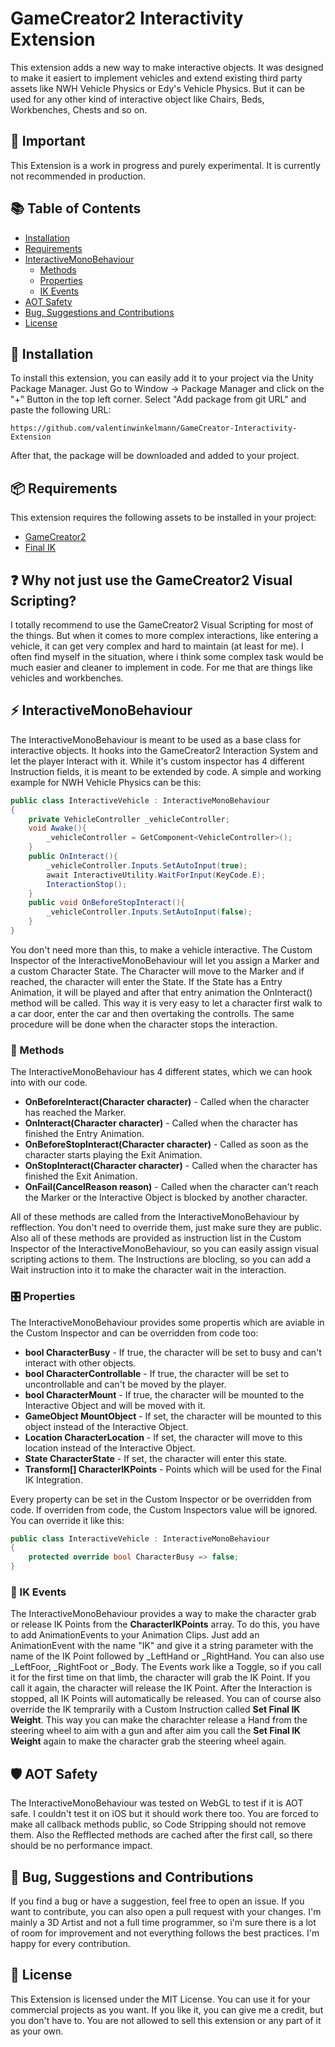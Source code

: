 # GameCreator2 Interactivity Extension
This extension adds a new way to make interactive objects. It was designed to make it easiert to implement vehicles and extend existing third party assets like NWH Vehicle Physics or Edy's Vehicle Physics. But it can be used for any other kind of interactive object like Chairs, Beds, Workbenches, Chests and so on.

## 🚨 Important
This Extension is a work in progress and purely experimental. It is currently not recommended in production.

## 📚 Table of Contents
- [Installation](#-installation)
- [Requirements](#-requirements)
- [InteractiveMonoBehaviour](#-interactivemonobehaviour)
  - [Methods](#-methods)
  - [Properties](#-properties)
  - [IK Events](#-ik-events)
- [AOT Safety](#-aot-safety)
- [Bug, Suggestions and Contributions](#-bug-suggestions-and-contributions)
- [License](#-license)

## 💾 Installation
To install this extension, you can easily add it to your project via the Unity Package Manager. Just Go to Window -> Package Manager and click on the "+" Button in the top left corner. Select "Add package from git URL" and paste the following URL:
```
https://github.com/valentinwinkelmann/GameCreator-Interactivity-Extension
```
After that, the package will be downloaded and added to your project.

## 📦 Requirements
This extension requires the following assets to be installed in your project:
- [GameCreator2](https://assetstore.unity.com/packages/tools/game-toolkits/game-creator-2-203069)
- [Final IK](https://assetstore.unity.com/packages/tools/animation/final-ik-14290)

## ❓ Why not just use the GameCreator2 Visual Scripting?
I totally recommend to use the GameCreator2 Visual Scripting for most of the things. But when it comes to more complex interactions, like entering a vehicle, it can get very complex and hard to maintain (at least for me). I often find myself in the situation, where i think some complex task would be much easier and cleaner to implement in code. For me that are things like vehicles and workbenches.

## ⚡ InteractiveMonoBehaviour
The InteractiveMonoBehaviour is meant to be used as a base class for interactive objects. It hooks into the GameCreator2 Interaction System and let the player Interact with it. While it's custom inspector has 4 different Instruction fields, it is meant to be extended by code. A simple and working example for NWH Vehicle Physics can be this:
```csharp
public class InteractiveVehicle : InteractiveMonoBehaviour
{
    private VehicleController _vehicleController;
    void Awake(){
        _vehicleController = GetComponent<VehicleController>();
    }
    public OnInteract(){
        _vehicleController.Inputs.SetAutoInput(true);
        await InteractiveUtility.WaitForInput(KeyCode.E);
        InteractionStop();
    }
    public void OnBeforeStopInteract(){
        _vehicleController.Inputs.SetAutoInput(false);
    }
}
```
You don't need more than this, to make a vehicle interactive. The Custom Inspector of the InteractiveMonoBehaviour will let you assign a Marker and a custom Character State. The Character will move to the Marker and if reached, the character will enter the State. If the State has a Entry Animation, it will be played and after that entry animation the OnInteract() method will be called. This way it is very easy to let a character first walk to a car door, enter the car and then overtaking the controlls. The same procedure will be done when the character stops the interaction.
### 🔌 Methods
The InteractiveMonoBehaviour has 4 different states, which we can hook into with our code.
- **OnBeforeInteract(Character character)** - Called when the character has reached the Marker.
- **OnInteract(Character character)** - Called when the character has finished the Entry Animation.
- **OnBeforeStopInteract(Character character)** - Called as soon as the character starts playing the Exit Animation.
- **OnStopInteract(Character character)** - Called when the character has finished the Exit Animation.
- **OnFail(CancelReason reason)** - Called when the character can't reach the Marker or the Interactive Object is blocked by another character.

All of these methods are called from the InteractiveMonoBehaviour by refflection. You don't need to override them, just make sure they are public. Also all of these methods are provided as instruction list in the Custom Inspector of the InteractiveMonoBehaviour, so you can easily assign visual scripting actions to them. The Instructions are blocling, so you can add a Wait instruction into it to make the character wait in the interaction.

### 🎛️ Properties
The InteractiveMonoBehaviour provides some propertis which are aviable in the Custom Inspector and can be overridden from code too:
- **bool CharacterBusy** - If true, the character will be set to busy and can't interact with other objects.
- **bool CharacterControllable** - If true, the character will be set to uncontrollable and can't be moved by the player.
- **bool CharacterMount** - If true, the character will be mounted to the Interactive Object and will be moved with it.
- **GameObject MountObject** - If set, the character will be mounted to this object instead of the Interactive Object.
- **Location CharacterLocation** - If set, the character will move to this location instead of the Interactive Object.
- **State CharacterState** - If set, the character will enter this state.
- **Transform[] CharacterIKPoints** - Points which will be used for the Final IK Integration.

Every property can be set in the Custom Inspector or be overridden from code. If overriden from code, the Custom Inspectors value will be ignored. You can override it like this:
```csharp
public class InteractiveVehicle : InteractiveMonoBehaviour
{
    protected override bool CharacterBusy => false;
}
```

### 🩻 IK Events
The InteractiveMonoBehaviour provides a way to make the character grab or release IK Points from the **CharacterIKPoints** array. To do this, you have to add AnimationEvents to your Animation Clips.
Just add an AnimationEvent with the name "IK" and give it a string parameter with the name of the IK Point followed by _LeftHand or _RightHand. You can also use _LeftFoor, _RightFoot or _Body. The Events work like a Toggle, so if you call it for the first time on that limb, the character will grab the IK Point. If you call it again, the character will release the IK Point. After the Interaction is stopped, all IK Points will automatically be released.
You can of course also override the IK temprarily with a Custom Instruction called **Set Final IK Weight**. This way you can make the charachter release a Hand from the steering wheel to aim with a gun and after aim you call the **Set Final IK Weight** again to make the character grab the steering wheel again.


## 🛡️ AOT Safety
The InteractiveMonoBehaviour was tested on WebGL to test if it is AOT safe. I couldn't test it on iOS but it should work there too. You are forced to make all callback methods public, so Code Stripping should not remove them. Also the Refflected methods are cached after the first call, so there should be no performance impact.

## 🦄 Bug, Suggestions and Contributions
If you find a bug or have a suggestion, feel free to open an issue. If you want to contribute, you can also open a pull request with your changes. I'm mainly a 3D Artist and not a full time programmer, so i'm sure there is a lot of room for improvement and not everything follows the best practices. I'm happy for every contribution.

## 📜 License
This Extension is licensed under the MIT License. You can use it for your commercial projects as you want. If you like it, you can give me a credit, but you don't have to. You are not allowed to sell this extension or any part of it as your own.